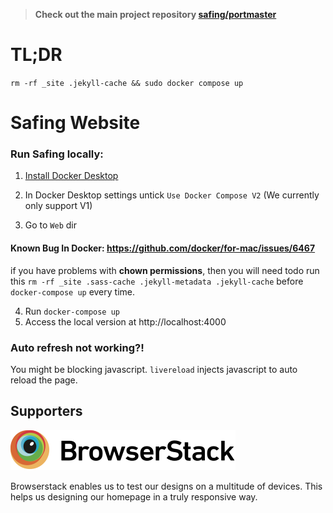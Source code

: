 > **Check out the main project repository [safing/portmaster](https://github.com/safing/portmaster)**

# TL;DR

`rm -rf _site .jekyll-cache && sudo docker compose up`

# Safing Website

### Run Safing locally:

1. [Install Docker Desktop](https://www.docker.com/get-started)

2. In Docker Desktop settings untick `Use Docker Compose V2` (We currently only support V1)

3. Go to `Web` dir

#### Known Bug In Docker: https://github.com/docker/for-mac/issues/6467
if you have problems with **chown permissions**, then you will need todo run this `rm -rf _site .sass-cache .jekyll-metadata .jekyll-cache` before `docker-compose up` every time.

4. Run `docker-compose up`
5. Access the local version at http://localhost:4000

### Auto refresh not working?!
You might be blocking javascript. `livereload` injects javascript to auto reload the page.

## Supporters

[![Browserstack](/assets/img/external/logos/browserstack.svg)](http://www.browserstack.com/)

Browserstack enables us to test our designs on a multitude of devices. This helps us designing our homepage in a truly responsive way.

<!-- dummy change to trigger github pages deployment: . -->
